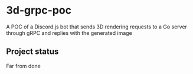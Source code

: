 # 3d-grpc-poc
A POC of a Discord.js bot that sends 3D rendering requests to a Go server through gRPC and replies with the generated image


## Project status
Far from done
